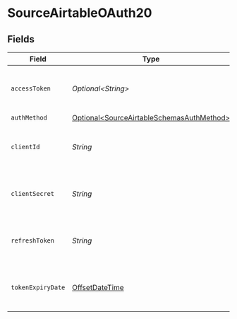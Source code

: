 # SourceAirtableOAuth20


## Fields

| Field                                                                                                | Type                                                                                                 | Required                                                                                             | Description                                                                                          |
| ---------------------------------------------------------------------------------------------------- | ---------------------------------------------------------------------------------------------------- | ---------------------------------------------------------------------------------------------------- | ---------------------------------------------------------------------------------------------------- |
| `accessToken`                                                                                        | *Optional\<String>*                                                                                  | :heavy_minus_sign:                                                                                   | Access Token for making authenticated requests.                                                      |
| `authMethod`                                                                                         | [Optional\<SourceAirtableSchemasAuthMethod>](../../models/shared/SourceAirtableSchemasAuthMethod.md) | :heavy_minus_sign:                                                                                   | N/A                                                                                                  |
| `clientId`                                                                                           | *String*                                                                                             | :heavy_check_mark:                                                                                   | The client ID of the Airtable developer application.                                                 |
| `clientSecret`                                                                                       | *String*                                                                                             | :heavy_check_mark:                                                                                   | The client secret of the Airtable developer application.                                             |
| `refreshToken`                                                                                       | *String*                                                                                             | :heavy_check_mark:                                                                                   | The key to refresh the expired access token.                                                         |
| `tokenExpiryDate`                                                                                    | [OffsetDateTime](https://docs.oracle.com/javase/8/docs/api/java/time/OffsetDateTime.html)            | :heavy_minus_sign:                                                                                   | The date-time when the access token should be refreshed.                                             |